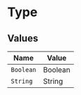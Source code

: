 # Type


## Values

| Name      | Value     |
| --------- | --------- |
| `Boolean` | Boolean   |
| `String`  | String    |
